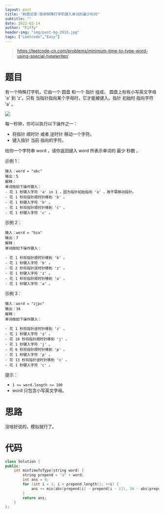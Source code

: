 ```yaml
---
layout: post
title: "刷题记录-使用特殊打字机键入单词的最少时间"
subtitle: ""
date: 2022-02-14
author: "Fiffy"
header-img: "img/post-bg-2015.jpg"
tags: ["Leetcode","Easy"]
---
```


> https://leetcode-cn.com/problems/minimum-time-to-type-word-using-special-typewriter/

# 题目

有一个特殊打字机，它由一个 圆盘 和一个 指针 组成， 圆盘上标有小写英文字母 'a' 到 'z'。只有 当指针指向某个字母时，它才能被键入。指针 初始时 指向字符 'a' 。

![](https://assets.leetcode.com/uploads/2021/07/31/chart.jpg)


每一秒钟，你可以执行以下操作之一：

- 将指针 顺时针 或者 逆时针 移动一个字符。
- 键入指针 当前 指向的字符。

给你一个字符串 word ，请你返回键入 word 所表示单词的 最少 秒数 。

 

示例 1：

```
输入：word = "abc"
输出：5
解释：
单词按如下操作键入：
- 花 1 秒键入字符 'a' in 1 ，因为指针初始指向 'a' ，故不需移动指针。
- 花 1 秒将指针顺时针移到 'b' 。
- 花 1 秒键入字符 'b' 。
- 花 1 秒将指针顺时针移到 'c' 。
- 花 1 秒键入字符 'c' 。
```

示例 2：

```
输入：word = "bza"
输出：7
解释：
单词按如下操作键入：

- 花 1 秒将指针顺时针移到 'b' 。
- 花 1 秒键入字符 'b' 。
- 花 2 秒将指针逆时针移到 'z' 。
- 花 1 秒键入字符 'z' 。
- 花 1 秒将指针顺时针移到 'a' 。
- 花 1 秒键入字符 'a' 。
```

示例 3：

```
输入：word = "zjpc"
输出：34
解释：
单词按如下操作键入：

- 花 1 秒将指针逆时针移到 'z' 。
- 花 1 秒键入字符 'z' 。
- 花 10 秒将指针顺时针移到 'j' 。
- 花 1 秒键入字符 'j' 。
- 花 6 秒将指针顺时针移到 'p' 。
- 花 1 秒键入字符 'p' 。
- 花 13 秒将指针逆时针移到 'c' 。
- 花 1 秒键入字符 'c' 。
```




提示：

- `1 <= word.length <= 100`
- word 只包含小写英文字母。

# 思路

没啥好说的，模拟就行了。

# 代码

```c++
class Solution {
public:
    int minTimeToType(string word) {
        string prepend = "a" + word;
        int ans = 0;
        for (int i = 1; i < prepend.length(); ++i) {
            ans += min(abs(prepend[i] - prepend[i - 1]), 26 - abs(prepend[i] - prepend[i - 1])) + 1;
        }
        return ans;
    }
};
```

